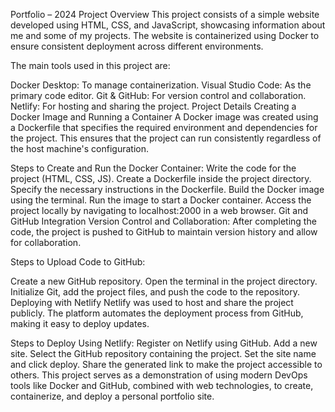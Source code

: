Portfolio – 2024 Project
Overview
This project consists of a simple website developed using HTML, CSS, and JavaScript, showcasing information about me and some of my projects. The website is containerized using Docker to ensure consistent deployment across different environments.

The main tools used in this project are:

Docker Desktop: To manage containerization.
Visual Studio Code: As the primary code editor.
Git & GitHub: For version control and collaboration.
Netlify: For hosting and sharing the project.
Project Details
Creating a Docker Image and Running a Container
A Docker image was created using a Dockerfile that specifies the required environment and dependencies for the project. This ensures that the project can run consistently regardless of the host machine's configuration.

Steps to Create and Run the Docker Container:
Write the code for the project (HTML, CSS, JS).
Create a Dockerfile inside the project directory.
Specify the necessary instructions in the Dockerfile.
Build the Docker image using the terminal.
Run the image to start a Docker container.
Access the project locally by navigating to localhost:2000 in a web browser.
Git and GitHub Integration
Version Control and Collaboration: After completing the code, the project is pushed to GitHub to maintain version history and allow for collaboration.

Steps to Upload Code to GitHub:

Create a new GitHub repository.
Open the terminal in the project directory.
Initialize Git, add the project files, and push the code to the repository.
Deploying with Netlify
Netlify was used to host and share the project publicly. The platform automates the deployment process from GitHub, making it easy to deploy updates.

Steps to Deploy Using Netlify:
Register on Netlify using GitHub.
Add a new site.
Select the GitHub repository containing the project.
Set the site name and click deploy.
Share the generated link to make the project accessible to others.
This project serves as a demonstration of using modern DevOps tools like Docker and GitHub, combined with web technologies, to create, containerize, and deploy a personal portfolio site.
